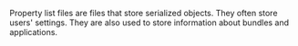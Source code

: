 Property list files are files that store serialized objects. They often store users' settings. They are also used to
store information about bundles and applications.